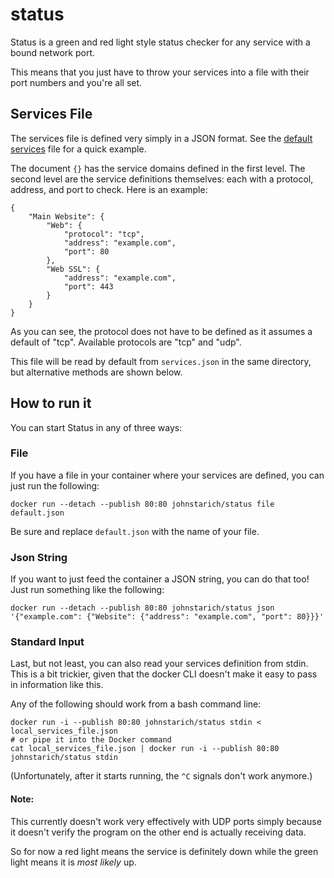# status
Status is a green and red light style status checker for any service with a bound network port.

This means that you just have to throw your services into a file with their port numbers and you're all set.

## Services File
The services file is defined very simply in a JSON format. See the [default services](default.json) file for a quick example.

The document `{}` has the service domains defined in the first level. The second level are the service definitions themselves: each with a protocol, address, and port to check. Here is an example:

    {
        "Main Website": {
            "Web": {
                "protocol": "tcp",
                "address": "example.com",
                "port": 80
            },
            "Web SSL": {
                "address": "example.com",
                "port": 443
            }
        }
    }
As you can see, the protocol does not have to be defined as it assumes a default of "tcp".
Available protocols are "tcp" and "udp".

This file will be read by default from `services.json` in the same directory, but alternative methods are shown below.

## How to run it
You can start Status in any of three ways:

### File
If you have a file in your container where your services are defined, you can just run the following:

    docker run --detach --publish 80:80 johnstarich/status file default.json
Be sure and replace `default.json` with the name of your file.

### Json String
If you want to just feed the container a JSON string, you can do that too! Just run something like the following:

    docker run --detach --publish 80:80 johnstarich/status json '{"example.com": {"Website": {"address": "example.com", "port": 80}}}'

### Standard Input
Last, but not least, you can also read your services definition from stdin. This is a bit trickier, given that the docker CLI doesn't make it easy to pass in information like this.

Any of the following should work from a bash command line:

    docker run -i --publish 80:80 johnstarich/status stdin < local_services_file.json
    # or pipe it into the Docker command
    cat local_services_file.json | docker run -i --publish 80:80 johnstarich/status stdin
(Unfortunately, after it starts running, the `^C` signals don't work anymore.)

#### Note:
This currently doesn't work very effectively with UDP ports simply because it doesn't verify the program on the other end is actually receiving data.

So for now a red light means the service is definitely down while the green light means it is *most likely* up.


